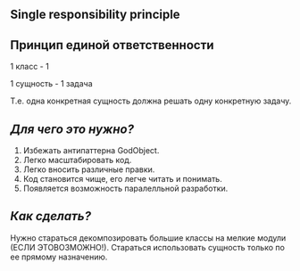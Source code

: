 ## Single responsibility principle

## Принцип единой ответственности

1 класс - 1

1 сущность - 1 задача

Т.е. одна конкретная сущность должна решать одну конкретную задачу.

## _Для чего это нужно?_

1. Избежать антипаттерна GodObject.
2. Легко масштабировать код.
3. Легко вносить различные правки.
4. Код становится чище, его легче читать и понимать.
5. Появляется возможность паралелльной разработки.

## _Как сделать?_

Нужно стараться декомпозировать большие классы на мелкие модули (ЕСЛИ ЭТОВОЗМОЖНО!). Стараться использовать сущность только по ее прямому назначению.
